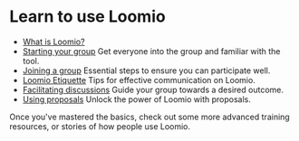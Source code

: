 # Learn to use Loomio

* [What is Loomio?](overview.md)
* [Starting your group](getting_started.md) Get everyone into the group and familiar with the tool.
* [Joining a group](joining_a_group.md) Essential steps to ensure you can participate well.
* [Loomio Etiquette](loomio_etiquette.md) Tips for effective communication on Loomio.
* [Facilitating discussions](discussions.md) Guide your group towards a desired outcome.
* [Using proposals](proposals.md) Unlock the power of Loomio with proposals.

Once you've mastered the basics, check out some more advanced training resources, or stories of how people use Loomio.
